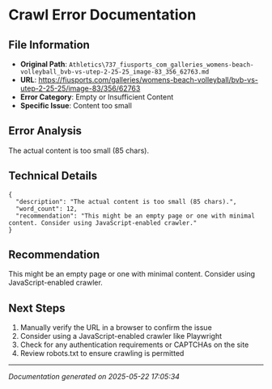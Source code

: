 # Crawl Error Documentation

## File Information
- **Original Path**: `Athletics\737_fiusports_com_galleries_womens-beach-volleyball_bvb-vs-utep-2-25-25_image-83_356_62763.md`
- **URL**: https://fiusports.com/galleries/womens-beach-volleyball/bvb-vs-utep-2-25-25/image-83/356/62763
- **Error Category**: Empty or Insufficient Content
- **Specific Issue**: Content too small

## Error Analysis
The actual content is too small (85 chars).

## Technical Details
```
{
  "description": "The actual content is too small (85 chars).",
  "word_count": 12,
  "recommendation": "This might be an empty page or one with minimal content. Consider using JavaScript-enabled crawler."
}
```

## Recommendation
This might be an empty page or one with minimal content. Consider using JavaScript-enabled crawler.

## Next Steps
1. Manually verify the URL in a browser to confirm the issue
2. Consider using a JavaScript-enabled crawler like Playwright
3. Check for any authentication requirements or CAPTCHAs on the site
4. Review robots.txt to ensure crawling is permitted

---
*Documentation generated on 2025-05-22 17:05:34*
